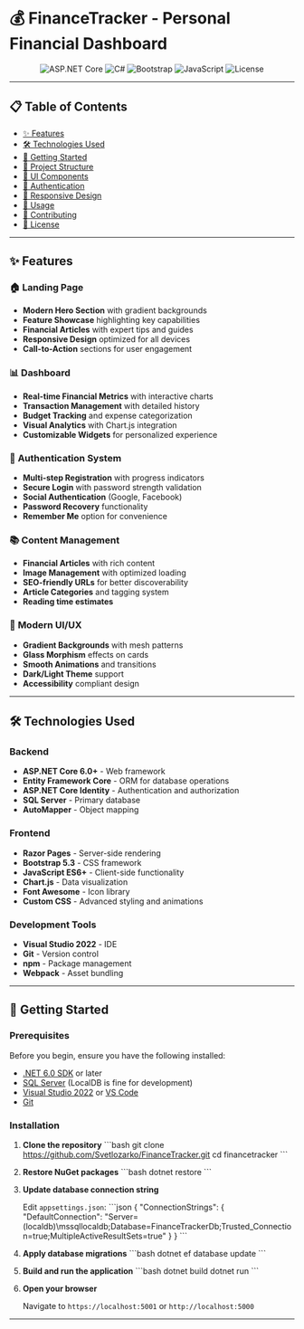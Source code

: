 # 💰 FinanceTracker - Personal Financial Dashboard

<div align="center">

![ASP.NET Core](https://img.shields.io/badge/ASP.NET%20Core-6.0+-512BD4?style=for-the-badge&logo=dotnet)
![C#](https://img.shields.io/badge/C%23-239120?style=for-the-badge&logo=c-sharp&logoColor=white)
![Bootstrap](https://img.shields.io/badge/Bootstrap-5.3-7952B3?style=for-the-badge&logo=bootstrap&logoColor=white)
![JavaScript](https://img.shields.io/badge/JavaScript-F7DF1E?style=for-the-badge&logo=javascript&logoColor=black)
![License](https://img.shields.io/badge/License-MIT-green?style=for-the-badge)



</div>

---

## 📋 Table of Contents

- [✨ Features](#-features)
- [🛠️ Technologies Used](#️-technologies-used)
- [🚀 Getting Started](#-getting-started)
- [📁 Project Structure](#-project-structure)
- [🎨 UI Components](#-ui-components)
- [🔐 Authentication](#-authentication)
- [📱 Responsive Design](#-responsive-design)
- [🎯 Usage](#-usage)
- [🤝 Contributing](#-contributing)
- [📄 License](#-license)

---

## ✨ Features

### 🏠 **Landing Page**
- **Modern Hero Section** with gradient backgrounds
- **Feature Showcase** highlighting key capabilities
- **Financial Articles** with expert tips and guides
- **Responsive Design** optimized for all devices
- **Call-to-Action** sections for user engagement

### 📊 **Dashboard**
- **Real-time Financial Metrics** with interactive charts
- **Transaction Management** with detailed history
- **Budget Tracking** and expense categorization
- **Visual Analytics** with Chart.js integration
- **Customizable Widgets** for personalized experience

### 🔐 **Authentication System**
- **Multi-step Registration** with progress indicators
- **Secure Login** with password strength validation
- **Social Authentication** (Google, Facebook)
- **Password Recovery** functionality
- **Remember Me** option for convenience

### 📚 **Content Management**
- **Financial Articles** with rich content
- **Image Management** with optimized loading
- **SEO-friendly URLs** for better discoverability
- **Article Categories** and tagging system
- **Reading time estimates**

### 🎨 **Modern UI/UX**
- **Gradient Backgrounds** with mesh patterns
- **Glass Morphism** effects on cards
- **Smooth Animations** and transitions
- **Dark/Light Theme** support
- **Accessibility** compliant design

---

## 🛠️ Technologies Used

### **Backend**
- **ASP.NET Core 6.0+** - Web framework
- **Entity Framework Core** - ORM for database operations
- **ASP.NET Core Identity** - Authentication and authorization
- **SQL Server** - Primary database
- **AutoMapper** - Object mapping

### **Frontend**
- **Razor Pages** - Server-side rendering
- **Bootstrap 5.3** - CSS framework
- **JavaScript ES6+** - Client-side functionality
- **Chart.js** - Data visualization
- **Font Awesome** - Icon library
- **Custom CSS** - Advanced styling and animations

### **Development Tools**
- **Visual Studio 2022** - IDE
- **Git** - Version control
- **npm** - Package management
- **Webpack** - Asset bundling

---

## 🚀 Getting Started

### **Prerequisites**

Before you begin, ensure you have the following installed:

- [.NET 6.0 SDK](https://dotnet.microsoft.com/download/dotnet/6.0) or later
- [SQL Server](https://www.microsoft.com/en-us/sql-server/sql-server-downloads) (LocalDB is fine for development)
- [Visual Studio 2022](https://visualstudio.microsoft.com/) or [VS Code](https://code.visualstudio.com/)
- [Git](https://git-scm.com/)

### **Installation**

1. **Clone the repository**
   \`\`\`bash
   git clone https://github.com/Svetlozarko/FinanceTracker.git
   cd financetracker
   \`\`\`

2. **Restore NuGet packages**
   \`\`\`bash
   dotnet restore
   \`\`\`

3. **Update database connection string**
   
   Edit `appsettings.json`:
   \`\`\`json
   {
     "ConnectionStrings": {
       "DefaultConnection": "Server=(localdb)\\mssqllocaldb;Database=FinanceTrackerDb;Trusted_Connection=true;MultipleActiveResultSets=true"
     }
   }
   \`\`\`

4. **Apply database migrations**
   \`\`\`bash
   dotnet ef database update
   \`\`\`

5. **Build and run the application**
   \`\`\`bash
   dotnet build
   dotnet run
   \`\`\`

6. **Open your browser**
   
   Navigate to `https://localhost:5001` or `http://localhost:5000`

---

